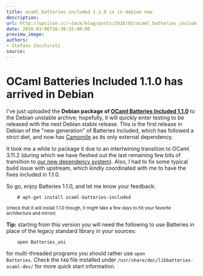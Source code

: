 ```yaml
---
title: ocaml batteries included 1.1.0 is in debian now
description:
url: http://upsilon.cc/~zack/blog/posts/2010/03/ocaml_batteries_included_1.1.0_is_in_debian_now/
date: 2010-03-06T16:39:15-00:00
preview_image:
authors:
- Stefano Zacchiroli
source:
---
```


<h1>OCaml Batteries Included 1.1.0 has arrived in Debian</h1>
<p>I've just uploaded the <strong>Debian package of <a href="https://forge.ocamlcore.org/forum/forum.php?forum_id=552">OCaml
Batteries Included 1.1.0</a></strong> to the Debian unstable
archive; hopefully, it will quickly enter testing to be released
with the next Debian stable release. This is the first release in
Debian of the "new generation" of Batteries Included, which has
followed a strict diet, and now has <a href="http://camomile.sourceforge.net/">Camomile</a> as its only
external dependency.</p>
<p>It took me a while to package it due to an intertwining
transition to OCaml 3.11.2 (during which we have fleshed out the
last remaining few bits of transition to <a href="http://upsilon.cc/~zack/blog/posts/2009/11/Enforcing_type-safe_linking_using_package_dependencies/">
our new dependency system</a>). Also, I had to fix some typical
build issue with upstream, which kindly coordinated with me to have
the fixes included in 1.1.0.</p>
<p>So go, enjoy Batteries 1.1.0, and let me know your feedback:</p>
<pre><code>    # apt-get install ocaml-batteries-included
</code></pre>
<p><small>(check that it will install 1.1.0 though, it might take a
few days to hit your favorite architecture and mirror)</small></p>
<p><strong>Tip:</strong> starting from this version you will need
the following to use Batteries in place of the legacy standard
library in your sources:</p>
<pre><code>    open Batteries_uni
</code></pre>
<p>for multi-threaded programs you should rather use <code>open
Batteries</code>. Check the <code>FAQ</code> file installed under
<code>/usr/share/doc/libbatteries-ocaml-dev/</code> for more quick
start information.</p>


